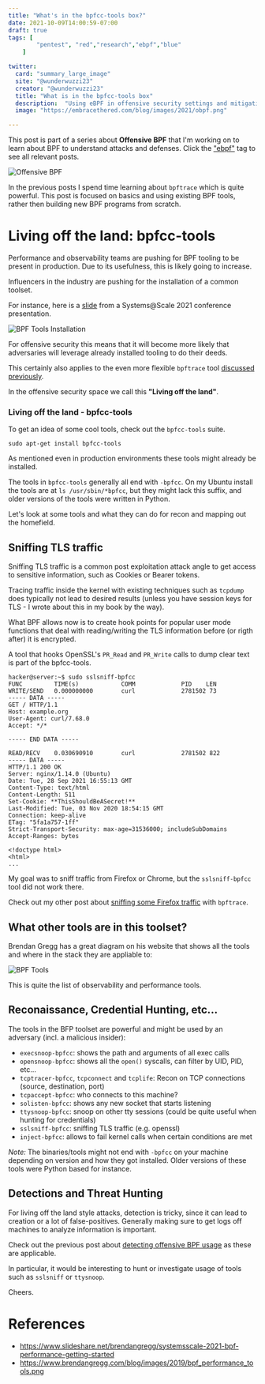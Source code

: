 ```yaml
---
title: "What's in the bpfcc-tools box?"
date: 2021-10-09T14:00:59-07:00
draft: true
tags: [
        "pentest", "red","research","ebpf","blue"
    ]

twitter:
  card: "summary_large_image"
  site: "@wunderwuzzi23"
  creator: "@wunderwuzzi23"
  title: "What is in the bpfcc-tools box"
  description:  "Using eBPF in offensive security settings and mitigations"
  image: "https://embracethered.com/blog/images/2021/obpf.png"

---
```


This post is part of a series about **Offensive BPF** that I'm working on to learn about BPF to understand attacks and defenses. Click the ["ebpf"](/blog/tags/ebpf) tag to see all relevant posts.

![Offensive BPF](/blog/images/2021/offensive-bpf.png)

In the previous posts I spend time learning about `bpftrace` which is quite powerful. This post is focused on basics and using existing BPF tools, rather then building new BPF programs from scratch. 

# Living off the land: bpfcc-tools

Performance and observability teams are pushing for BPF tooling to be present in production. Due to its usefulness, this is likely going to increase. 

Influencers in the industry are pushing for the installation of a common toolset. 

For instance, here is a [slide](https://www.slideshare.net/brendangregg/systemsscale-2021-bpf-performance-getting-started) from a Systems@Scale 2021 conference presentation.

![BPF Tools Installation](/blog/images/2021/bpf-tools-install.png)

For offensive security this means that it will become more likely that adversaries will leverage already installed tooling to do their deeds. 

This certainly also applies to the even more flexible `bpftrace` tool [discussed previously](/blog/posts/2021/obpf-bpftrace/).

In the offensive security space we call this **"Living off the land"**.

### Living off the land - bpfcc-tools

To get an idea of some cool tools, check out the `bpfcc-tools` suite.

```
sudo apt-get install bpfcc-tools
```

As mentioned even in production environments these tools might already be installed.

The tools in `bpfcc-tools` generally all end with `-bpfcc`. On my Ubuntu install the tools are at `ls /usr/sbin/*bpfcc`, but they might lack this suffix, and older versions of the tools were written in Python.

Let's look at some tools and what they can do for recon and mapping out the homefield.

## Sniffing TLS traffic

Sniffing TLS traffic is a common post exploitation attack angle to get access to sensitive information, such as Cookies or Bearer tokens.

Tracing traffic inside the kernel with existing techniques such as `tcpdump` does typically not lead to desired results (unless you have session keys for TLS - I wrote about this in my book by the way).

What BPF allows now is to create hook points for popular user mode functions that deal with reading/writing the TLS information before (or rigth after) it is encrypted.

A tool that hooks OpenSSL's `PR_Read` and `PR_Write` calls to dump clear text is part of the bpfcc-tools.

```
hacker@server:~$ sudo sslsniff-bpfcc 
FUNC         TIME(s)            COMM             PID    LEN   
WRITE/SEND   0.000000000        curl             2781502 73    
----- DATA -----
GET / HTTP/1.1
Host: example.org
User-Agent: curl/7.68.0
Accept: */*

----- END DATA -----

READ/RECV    0.030690910        curl             2781502 822   
----- DATA -----
HTTP/1.1 200 OK
Server: nginx/1.14.0 (Ubuntu)
Date: Tue, 28 Sep 2021 16:55:13 GMT
Content-Type: text/html
Content-Length: 511
Set-Cookie: **ThisShouldBeASecret!**
Last-Modified: Tue, 03 Nov 2020 18:54:15 GMT
Connection: keep-alive
ETag: "5fa1a757-1ff"
Strict-Transport-Security: max-age=31536000; includeSubDomains
Accept-Ranges: bytes

<!doctype html>
<html>
...
```

My goal was to sniff traffic from Firefox or Chrome, but the `sslsniff-bpfcc` tool did not work there. 

Check out my other post about [sniffing some Firefox traffic](/blog/posts/2021/offensive-bpf-sniffing-traffic-bpftrace/) with `bpftrace`.

## What other tools are in this toolset?

Brendan Gregg has a great diagram on his website that shows all the tools and where in the stack they are appliable to:

![BPF Tools](/blog/images/2021/bpf_performance_tools.png)

This is quite the list of observability and performance tools. 

## Reconaissance, Credential Hunting, etc...

The tools in the BFP toolset are powerful and might be used by an adversary (incl. a malicious insider):

* `execsnoop-bpfcc`: shows the path and arguments of all exec calls 
* `opensnoop-bpfcc`: shows all the `open()` syscalls, can filter by UID, PID, etc...
* `tcptracer-bpfcc`, `tcpconnect` and `tcplife`: Recon on TCP connections (source, destination, port)
* `tcpaccept-bpfcc`: who connects to this machine?
* `solisten-bpfcc`: shows any new socket that starts listening
* `ttysnoop-bpfcc`: snoop on other tty sessions (could be quite useful when hunting for credentials)
* `sslsniff-bpfcc`: sniffing TLS traffic (e.g. openssl)
* `inject-bpfcc`: allows to fail kernel calls when certain conditions are met 


*Note:* The binaries/tools might not end with `-bpfcc` on your machine depending on version and how they got installed. Older versions of these tools were Python based for instance.


## Detections and Threat Hunting

For living off the land style attacks, detection is tricky, since it can lead to creation or a lot of false-positives. Generally making sure to get logs off machines to analyze information is important.

Check out the previous post about [detecting offensive BPF usage](/blog/posts/2012/obpf/detections/) as these are applicable.

In particular, it would be interesting to hunt or investigate usage of tools such as `sslsniff` or `ttysnoop`.

Cheers.


# References

* https://www.slideshare.net/brendangregg/systemsscale-2021-bpf-performance-getting-started
* https://www.brendangregg.com/blog/images/2019/bpf_performance_tools.png

